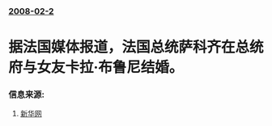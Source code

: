 ### [2008-02-2](/news/2008/02/2/index.md)

##### 
# 据法国媒体报道，法国总统萨科齐在总统府与女友卡拉·布鲁尼结婚。




### 信息来源:

1. [新华网](http://news.xinhuanet.com/world/2008-02/03/content_7556316.htm)
